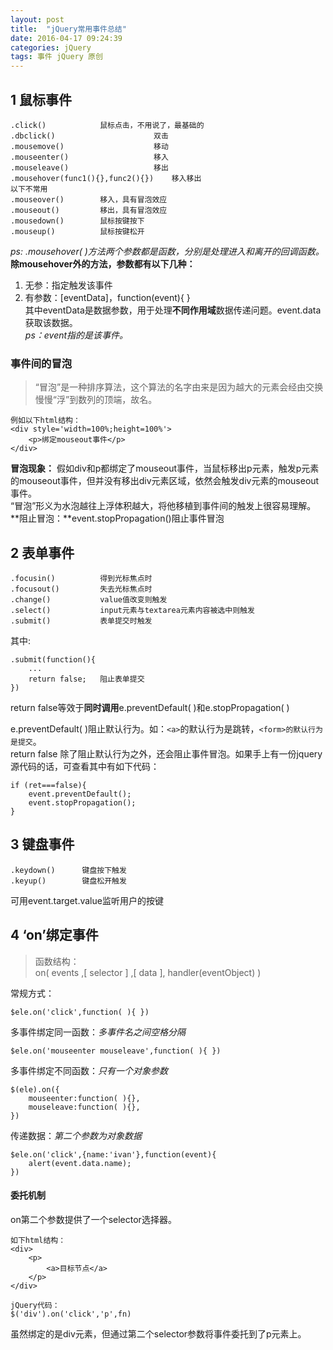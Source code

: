 ```yaml
---
layout: post
title:  "jQuery常用事件总结"
date: 2016-04-17 09:24:39
categories: jQuery
tags: 事件 jQuery 原创
---
```


## 1 鼠标事件 ##

	.click()			鼠标点击，不用说了，最基础的
	.dbclick()						双击
	.mousemove()					移动
	.mouseenter()					移入
	.mouseleave()					移出
	.mousehover(func1(){},func2(){})	移入移出
	以下不常用
	.mouseover()		移入，具有冒泡效应
	.mouseout()			移出，具有冒泡效应
	.mousedown()		鼠标按键按下
	.mouseup()			鼠标按键松开

*ps: .mousehover( )方法两个参数都是函数，分别是处理进入和离开的回调函数。*<br>
**除mousehover外的方法，参数都有以下几种：**

1. 无参：指定触发该事件
2. 有参数：[eventData]，function(event){ }
<br>其中eventData是数据参数，用于处理**不同作用域**数据传递问题。event.data获取该数据。
<br>*ps：event指的是该事件。*

### 事件间的冒泡 ###

> “冒泡”是一种排序算法，这个算法的名字由来是因为越大的元素会经由交换慢慢“浮”到数列的顶端，故名。

	例如以下html结构：
	<div style='width=100%;height=100%'>
		<p>绑定mouseout事件</p>
	</div>

**冒泡现象：**
假如div和p都绑定了mouseout事件，当鼠标移出p元素，触发p元素的mouseout事件，但并没有移出div元素区域，依然会触发div元素的mouseout事件。<br>
“冒泡”形义为水泡越往上浮体积越大，将他移植到事件间的触发上很容易理解。<br>
**阻止冒泡：**event.stopPropagation()阻止事件冒泡

## 2 表单事件 ##

	.focusin()			得到光标焦点时
	.focusout()			失去光标焦点时
	.change()			value值改变则触发
	.select()			input元素与textarea元素内容被选中则触发
	.submit()			表单提交时触发

其中:

	.submit(function(){
		...
		return false;	阻止表单提交
	})

return false等效于**同时调用**e.preventDefault( )和e.stopPropagation( )
> 
e.preventDefault( )阻止默认行为。如：`<a>`的默认行为是跳转，`<form>的默认行为是提交`。<br>
return false 除了阻止默认行为之外，还会阻止事件冒泡。如果手上有一份jquery源代码的话，可查看其中有如下代码：


	if (ret===false){
		event.preventDefault();
		event.stopPropagation();
	}

## 3 键盘事件 ##

	.keydown()		键盘按下触发
	.keyup()		键盘松开触发

可用event.target.value监听用户的按键

## 4 ‘on’绑定事件 ##

> 函数结构：<br>
> on( events ,[ selector ] ,[ data ], handler(eventObject) )

常规方式：

	$ele.on('click',function( ){ })

多事件绑定同一函数：*多事件名之间空格分隔*

	$ele.on('mouseenter mouseleave',function( ){ })

多事件绑定不同函数：*只有一个对象参数*

	$(ele).on({
		mouseenter:function( ){},
		mouseleave:function( ){},
	})

传递数据：*第二个参数为对象数据*

	$ele.on('click',{name:'ivan'},function(event){
		alert(event.data.name);
	})

#### 委托机制 ####
on第二个参数提供了一个selector选择器。

	如下html结构：
	<div>
		<p>
			<a>目标节点</a>
		</p>
	</div>

	jQuery代码：
	$('div').on('click','p',fn)

虽然绑定的是div元素，但通过第二个selector参数将事件委托到了p元素上。